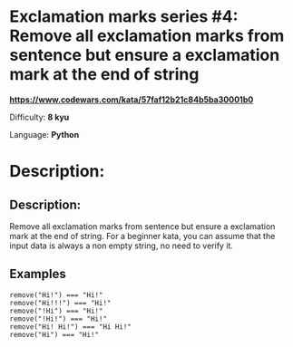 # Exclamation marks series #4: Remove all exclamation marks from sentence but ensure a exclamation mark at the end of string

**<https://www.codewars.com/kata/57faf12b21c84b5ba30001b0>**

Difficulty: **8 kyu**

Language: **Python**

# Description:

## Description:


Remove all exclamation marks from sentence but ensure a exclamation mark at the end of string. For a beginner kata, you can assume that the input data is always a non empty string, no need to verify it.


## Examples



```
remove("Hi!") === "Hi!"
remove("Hi!!!") === "Hi!"
remove("!Hi") === "Hi!"
remove("!Hi!") === "Hi!"
remove("Hi! Hi!") === "Hi Hi!"
remove("Hi") === "Hi!"

```


